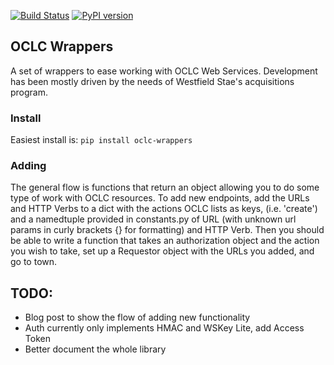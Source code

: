 [![Build Status](https://travis-ci.org/pybrarian/oclc_wrappers.svg?branch=master)](https://travis-ci.org/pybrarian/oclc_wrappers)
[![PyPI version](https://badge.fury.io/py/oclc-wrappers.svg)](https://badge.fury.io/py/oclc-wrappers)
## OCLC Wrappers

A set of wrappers to ease working with OCLC Web Services. Development has been mostly driven by the needs of Westfield
Stae's acquisitions program.

### Install
Easiest install is:
`pip install oclc-wrappers`

### Adding
The general flow is functions that return an object allowing you to do some type of work with OCLC resources. 
To add new endpoints, add the URLs and HTTP Verbs to a dict with the actions OCLC lists as keys, (i.e. 'create') 
and a namedtuple provided in constants.py of URL (with unknown url params in curly brackets {} for formatting) and HTTP Verb.
Then you should be able to write a function that takes an authorization object and the action you wish to take,
set up a Requestor object with the URLs you added, and go to town.

## TODO:
* Blog post to show the flow of adding new functionality
* Auth currently only implements HMAC and WSKey Lite, add Access Token
* Better document the whole library